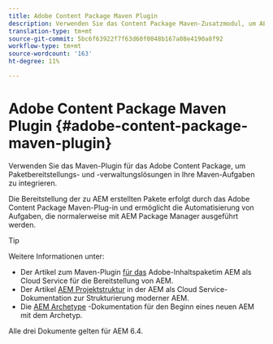 ```yaml
---
title: Adobe Content Package Maven Plugin
description: Verwenden Sie das Content Package Maven-Zusatzmodul, um AEM Anwendungen bereitzustellen
translation-type: tm+mt
source-git-commit: 5bc6f63922f7f63d60f0048b167a08e4190a8f92
workflow-type: tm+mt
source-wordcount: '163'
ht-degree: 11%

---
```



# Adobe Content Package Maven Plugin {#adobe-content-package-maven-plugin}

Verwenden Sie das Maven-Plugin für das Adobe Content Package, um Paketbereitstellungs- und -verwaltungslösungen in Ihre Maven-Aufgaben zu integrieren.

Die Bereitstellung der zu AEM erstellten Pakete erfolgt durch das Adobe Content Package Maven-Plug-in und ermöglicht die Automatisierung von Aufgaben, die normalerweise mit AEM Package Manager ausgeführt werden.

>[!TIP]
>
>Weitere Informationen unter:
>
>* Der Artikel zum Maven-Plugin [für das](https://experienceleague.adobe.com/docs/experience-manager-cloud-service/implementing/developer-tools/maven-plugin.html?lang=en#developer-tools) Adobe-Inhaltspaketim AEM als Cloud Service für die Bereitstellung von AEM.
>* Der Artikel [AEM Projektstruktur](https://docs.adobe.com/content/help/de-DE/experience-manager-cloud-service/implementing/developing/aem-project-content-package-structure.html) in der AEM als Cloud Service-Dokumentation zur Strukturierung moderner AEM.
>* Die [AEM Archetype](https://docs.adobe.com/content/help/en/experience-manager-core-components/using/developing/archetype/overview.html) -Dokumentation für den Beginn eines neuen AEM mit dem Archetyp.

>
>
Alle drei Dokumente gelten für AEM 6.4.
